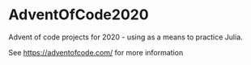 # AdventOfCode2020
Advent of code projects for 2020 - using as a means to practice Julia.

See https://adventofcode.com/ for more information